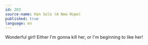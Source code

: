 ```yaml
---
id: 203
source-name: Han Solo (A New Hope)
published: true
language: en
---
```

Wonderful girl! Either I'm gonna kill her, or I'm beginning to like her!
